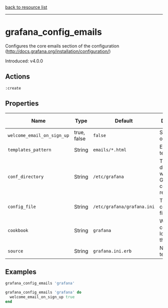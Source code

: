 [back to resource list](https://github.com/sous-chefs/grafana#resources)

---

# grafana_config_emails

Configures the core emails section of the configuration (http://docs.grafana.org/installation/configuration/)

Introduced: v4.0.0

## Actions

`:create`

## Properties

| Name                      | Type          |  Default                    | Description                                                               | Allowed Values
| ------------------------- | ------------- | --------------------------- | ------------------------------------------------------------------------- | --------------- |
| `welcome_email_on_sign_up`| true, false   | `false`                     | Sends emails on signup                                                    | true, false
| `templates_pattern `      | String        | `emails/*.html`             | E-mail templates                                                          |
| `conf_directory`          | String        | `/etc/grafana`              | The directory where the Grafana configuration resides                     | Valid directory
| `config_file`             | String        | `/etc/grafana/grafana.ini`  | The Grafana configuration file                                            | Valid file path
| `cookbook`                | String        | `grafana`                   | Which cookbook to look in for the template                                |
| `source`                  | String        | `grafana.ini.erb`           | Name of the template                                                      |

## Examples

```ruby
grafana_config_emails 'grafana'
```

```ruby
grafana_config_emails 'grafana' do
  welcome_email_on_sign_up true
end
```
